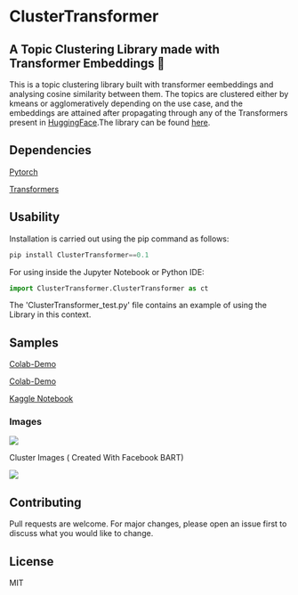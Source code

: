 # ClusterTransformer


## A Topic Clustering Library made with Transformer Embeddings :robot:


This is a topic  clustering library built with transformer eembeddings and analysing cosine similarity between them. The topics are clustered either by kmeans or agglomeratively depending on the use case, and the embeddings are attained after propagating through any of the Transformers present in [HuggingFace](https://huggingface.co/transformers/pretrained_models.html).The library can be found [here](https://pypi.org/project/ClusterTransformer/).



## Dependencies

<a href="https://pytorch.org/">Pytorch</a>


<a href="https://huggingface.co/transformers/">Transformers</a>





## Usability

Installation is carried out using the pip command as follows:

```python
pip install ClusterTransformer==0.1
```

For using inside the Jupyter Notebook or Python IDE:

```python
import ClusterTransformer.ClusterTransformer as ct
```

The  'ClusterTransformer_test.py' file contains an example of using the Library in this context.

## Samples


[Colab-Demo](https://colab.research.google.com/drive/18HAoATFfuXGAGzPcOhWgZa0a9B6yOpKK?usp=sharing)


[Colab-Demo](https://colab.research.google.com/drive/1sLhuHiUqAUHgsbovA6-kiTaLfwy8QzSn?usp=sharing)


[Kaggle Notebook](https://www.kaggle.com/abhilash1910/clustertransformer-topic-modelling-in-transformers/)


### Images

<img src="https://i.imgur.com/Fjm01Ca.png">


Cluster Images ( Created With Facebook BART)


<img src="https://i.imgur.com/y9Oc5XW.png">


## Contributing

Pull requests are welcome. For major changes, please open an issue first to discuss what you would like to change.

## License

MIT
